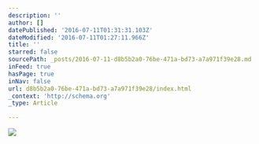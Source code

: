 ```yaml
---
description: ''
author: []
datePublished: '2016-07-11T01:31:31.103Z'
dateModified: '2016-07-11T01:27:11.966Z'
title: ''
starred: false
sourcePath: _posts/2016-07-11-d8b5b2a0-76be-471a-bd73-a7a971f39e28.md
inFeed: true
hasPage: true
inNav: false
url: d8b5b2a0-76be-471a-bd73-a7a971f39e28/index.html
_context: 'http://schema.org'
_type: Article

---
```

![](https://the-grid-user-content.s3-us-west-2.amazonaws.com/af165b21-a8e0-422b-ae93-3763c6217942.jpg)